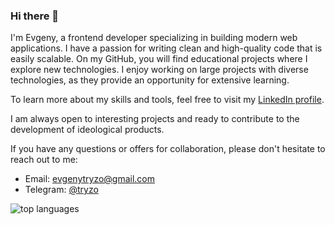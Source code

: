 ### Hi there 👋

I'm Evgeny, a frontend developer specializing in building modern web applications. I have a passion for writing clean and high-quality code that is easily scalable. On my GitHub, you will find educational projects where I explore new technologies. I enjoy working on large projects with diverse technologies, as they provide an opportunity for extensive learning.

To learn more about my skills and tools, feel free to visit my [LinkedIn profile](https://www.linkedin.com/in/tryzo).

I am always open to interesting projects and ready to contribute to the development of ideological products.

If you have any questions or offers for collaboration, please don't hesitate to reach out to me:
- Email: evgenytryzo@gmail.com
- Telegram: [@tryzo](https://t.me/tryzo)


![top languages](https://github-readme-stats.vercel.app/api/top-langs/?username=evgenytryzo&theme=dark)
<!--
**evgenytryzo/evgenytryzo** is a ✨ _special_ ✨ repository because its `README.md` (this file) appears on your GitHub profile.

Here are some ideas to get you started:

- 🔭 I’m currently working on ...
- 🌱 I’m currently learning ...
- 👯 I’m looking to collaborate on ...
- 🤔 I’m looking for help with ...
- 💬 Ask me about ...
- 📫 How to reach me: ...
- 😄 Pronouns: ...
- ⚡ Fun fact: ...
-->

